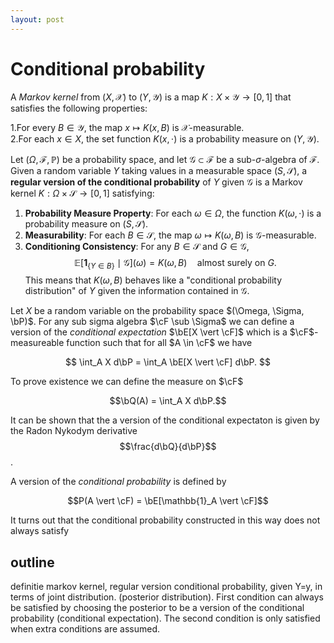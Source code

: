 ```yaml
---
layout: post
---
```


# Conditional probability

A _Markov kernel_ from $(X, \mathcal{X})$ to $(Y, \mathcal{Y})$ is a map $K: X \times \mathcal{Y} \rightarrow [0, 1]$ that satisfies the following properties:

1.For every $B \in \mathcal{Y}$, the map $x \mapsto K(x, B)$ is $\mathcal{X}$-measurable.  
2.For each $x \in X$, the set function $K(x, \cdot)$ is a probability measure on $(Y, \mathcal{Y})$.

Let $(\Omega, \mathcal{F}, \mathbb{P})$ be a probability space, and let $\mathcal{G} \subset \mathcal{F}$ be a sub-$\sigma$-algebra of $\mathcal{F}$. Given a random variable $Y$ taking values in a measurable space $(S, \mathcal{S})$, a **regular version of the conditional probability** of $Y$ given $\mathcal{G}$ is a Markov kernel $K: \Omega \times \mathcal{S} \rightarrow [0, 1]$ satisfying:

1. **Probability Measure Property**: For each $\omega \in \Omega$, the function $K(\omega, \cdot)$ is a probability measure on $(S, \mathcal{S})$.
2. **Measurability**: For each $B \in \mathcal{S}$, the map $\omega \mapsto K(\omega, B)$ is $\mathcal{G}$-measurable.
3. **Conditioning Consistency**: For any $B \in \mathcal{S}$ and $G \in \mathcal{G}$,
   $$
   \mathbb{E}[\mathbf{1}_{\{Y \in B\}} \mid \mathcal{G}](\omega) = K(\omega, B) \quad \text{almost surely on } G.
   $$
   This means that $K(\omega, B)$ behaves like a "conditional probability distribution" of $Y$ given the information contained in $\mathcal{G}$.


Let $X$ be a random variable on the probability space $(\Omega, \Sigma, \bP)$. For any sub sigma algebra $\cF \sub \Sigma$ we can define a version of the *conditional expectation* $\bE[X \vert \cF]$ which is a $\cF$-measureable function such that for all $A \in \cF$ we have 

$$ \int_A X d\bP = \int_A \bE[X \vert \cF] d\bP. $$

To prove existence we can define the measure on $\cF$

$$\bQ(A) = \int_A X d\bP.$$

It can be shown that the a version of the conditional expectaton is given by the Radon Nykodym derivative $$\frac{d\bQ}{d\bP}$$. 

A version of the *conditional probability* is defined by 

$$P(A \vert \cF) = \bE[\mathbb{1}_A \vert \cF]$$

It turns out that the conditional probability constructed in this way does not always satisfy 


## outline 

definitie markov kernel, regular version conditional probability, given Y=y, in terms of joint distribution. (posterior distribution). First condition can always be satisfied by choosing the posterior to be a version of the conditional probability (conditional expectation). The second condition is only satisfied when extra conditions are assumed. 

